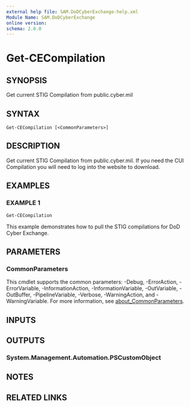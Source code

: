 ```yaml
---
external help file: SAM.DoDCyberExchange-help.xml
Module Name: SAM.DoDCyberExchange
online version:
schema: 2.0.0
---
```


# Get-CECompilation

## SYNOPSIS
Get current STIG Compilation from public.cyber.mil

## SYNTAX

```
Get-CECompilation [<CommonParameters>]
```

## DESCRIPTION
Get current STIG Compilation from public.cyber.mil.
If you need the CUI Compilation you will need to log into the website to download.

## EXAMPLES

### EXAMPLE 1
```
Get-CECompilation
```

This example demonstrates how to pull the STIG compilations for DoD Cyber Exchange.

## PARAMETERS

### CommonParameters
This cmdlet supports the common parameters: -Debug, -ErrorAction, -ErrorVariable, -InformationAction, -InformationVariable, -OutVariable, -OutBuffer, -PipelineVariable, -Verbose, -WarningAction, and -WarningVariable. For more information, see [about_CommonParameters](http://go.microsoft.com/fwlink/?LinkID=113216).

## INPUTS

## OUTPUTS

### System.Management.Automation.PSCustomObject
## NOTES

## RELATED LINKS
